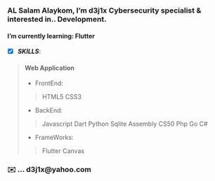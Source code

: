 <h3>AL Salam Alaykom, I’m d3j1x Cybersecurity specialist & interested in.. Development.</h3>   


<h4> I’m currently learning: Flutter</h4>

- [x] ***SKILLS***:

> #### Web Application 
>
> - FrontEnd:
>>HTML5 CSS3 
> - BackEnd:
>>Javascript Dart Python Sqlite Assembly CS50 Php Go C#
> - FrameWorks:
>>Flutter Canvas 



<h3>✉️ ... d3j1x@yahoo.com</h3> 


<!---
d3j1x/d3j1x is a ✨ special ✨ repository because its `README.md` (this file) appears on your GitHub profile.
You can click the Preview link to take a look at your changes.
--->
